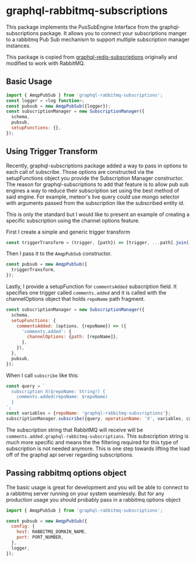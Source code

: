 # graphql-rabbitmq-subscriptions

This package implements the PusSubEngine Interface from the graphql-subscriptions package. 
It allows you to connect your subscriptions manger to a rabbitmq Pub Sub mechanism to support 
multiple subscription manager instances.

This package is copied from [graphql-redis-subscriptions](https://github.com/davidyaha/graphql-redis-subscriptions) originally and modified to work with RabbitMQ.
   
## Basic Usage

```javascript
import { AmqpPubSub } from 'graphql-rabbitmq-subscriptions';
const logger = <log function>;
const pubsub = new AmqpPubSub({logger});
const subscriptionManager = new SubscriptionManager({
  schema,
  pubsub,
  setupFunctions: {},
});
```

## Using Trigger Transform

Recently, graphql-subscriptions package added a way to pass in options to each call of subscribe.
Those options are constructed via the setupFunctions object you provide the Subscription Manager constructor.
The reason for graphql-subscriptions to add that feature is to allow pub sub engines a way to reduce their subscription set using the best method of said engine.
For example, meteor's live query could use mongo selector with arguments passed from the subscription like the subscribed entity id.

This is only the standard but I would like to present an example of creating a specific subscription using the channel options feature.

First I create a simple and generic trigger transform 
```javascript
const triggerTransform = (trigger, {path}) => [trigger, ...path].join('.');
```

Then I pass it to the `AmqpPubSub` constructor.
```javascript
const pubsub = new AmqpPubSub({
  triggerTransform,
});
```
Lastly, I provide a setupFunction for `commentsAdded` subscription field.
It specifies one trigger called `comments.added` and it is called with the channelOptions object that holds `repoName` path fragment.
```javascript
const subscriptionManager = new SubscriptionManager({
  schema,
  setupFunctions: {
    commentsAdded: (options, {repoName}) => ({
      'comments.added': {
        channelOptions: {path: [repoName]},
      },
    }),
  },
  pubsub,
});
```

When I call `subscribe` like this:
```javascript
const query = `
  subscription X($repoName: String!) {
    comments.added(repoName: $repoName)
  }
`;
const variables = {repoName: 'graphql-rabbitmq-subscriptions'};
subscriptionManager.subscribe({query, operationName: 'X', variables, callback});
```

The subscription string that RabbitMQ will receive will be `comments.added.graphql-rabbitmq-subscriptions`.
This subscription string is much more specific and means the the filtering required for this type of subscription is not needed anymore.
This is one step towards lifting the load off of the graphql api server regarding subscriptions.

## Passing rabbitmq options object

The basic usage is great for development and you will be able to connect to a rabbitmq server running on your system seamlessly.
But for any production usage you should probably pass in a rabbitmq options object
 
```javascript
import { AmqpPubSub } from 'graphql-rabbitmq-subscriptions';

const pubsub = new AmqpPubSub({
  config: {
    host: RABBITMQ_DOMAIN_NAME,
    port: PORT_NUMBER,
  },
  logger,
});
```
